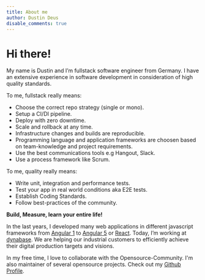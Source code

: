 ```yaml
---
title: About me
author: Dustin Deus
disable_comments: true
---
```


# Hi there!

My name is Dustin and I’m fullstack software engineer from Germany. I have an extensive experience in software development in consideration of high quality standards.

To me, fullstack really means: 

- Choose the correct repo strategy (single or mono).
- Setup a CI/DI pipeline.
- Deploy with zero downtime.
- Scale and rollback at any time.
- Infrastructure changes and builds are reproducible.
- Programming language and application frameworks are choosen based on team-knowledge and project requirements.
- Use the best communications tools e.g Hangout, Slack.
- Use a process framework like Scrum.

To me, quality really means:

- Write unit, integration and performance tests. 
- Test your app in real world conditions aka E2E tests.
- Establish Coding Standards.
- Follow best-practices of the community.

**Build, Measure, learn your entire life!**

In the last years, I developed many web applications in different javascript frameworks from [Angular 1](https://angularjs.org/) to [Angular 5](https://angular.io/) or [React](https://reactjs.org/). Today, I’m working at [dynabase](https://dynabase.de/). We are helping our industrial customers to efficiently achieve their digital production targets and visions.

In my free time, I love to collaborate with the Opensource-Community. I'm also maintainer of several opensource projects. Check out my [Github Profile](https://github.com/StarpTech).